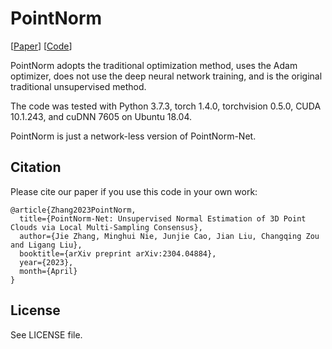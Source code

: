 # PointNorm

[[Paper](https://arxiv.org/abs/2304.04884)] [[Code](https://github.com/MinghuiNie/PointNorm-Net)]

PointNorm adopts the traditional optimization method, uses the Adam optimizer, does not use the deep neural network training, and is the original traditional unsupervised method.

The code was tested with Python 3.7.3, torch 1.4.0, torchvision 0.5.0, CUDA 10.1.243, and cuDNN 7605 on Ubuntu 18.04.

PointNorm is just a network-less version of PointNorm-Net. 


## Citation

Please cite our paper if you use this code in your own work:

```
@article{Zhang2023PointNorm,
  title={PointNorm-Net: Unsupervised Normal Estimation of 3D Point Clouds via Local Multi-Sampling Consensus},
  author={Jie Zhang, Minghui Nie, Junjie Cao, Jian Liu, Changqing Zou and Ligang Liu},
  booktitle={arXiv preprint arXiv:2304.04884},
  year={2023},
  month={April}
}
```

## License
See LICENSE file.